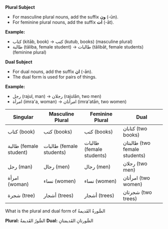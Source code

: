 
**Plural Subject**

* For masculine plural nouns, add the suffix **ون** (-ūn).
* For feminine plural nouns, add the suffix **ات** (-āt).

**Example:**

* كتاب (kitāb, book) → كتب (kutub, books) (masculine plural)
* طالبة (tāliba, female student) → طالبات (tālibāt, female students) (feminine plural)

**Dual Subject**

* For dual nouns, add the suffix **ان** (-ān).
* The dual form is used for pairs of things.

**Example:**

* رجل (rajul, man) → رجلان (rajulān, two men)
* امرأة (imra'a, woman) → امرأتان (imra'atān, two women)


| Singular               | Masculine Plural         | Feminine Plural          | Dual                          |
| ---------------------- | ------------------------ | ------------------------ | ----------------------------- |
| كتاب (book)            | كتب (books)              | كتب (books)              | كتابان (two books)            |
| طالبة (female student) | طالبات (female students) | طالبات (female students) | طالبتان (two female students) |
| رجل (man)              | رجال (men)               | رجال (men)               | رجلان (two men)               |
| امرأة (woman)          | نساء (women)             | نساء (women)             | امرأتان (two women)           |
| شجرة (tree)            | أشجار (trees)            | أشجار (trees)            | شجرتان (two trees)            |


What is the plural and dual form of الصُّورةُ القَديمةُ

**Plural:** الصُّورُ القَديمةُ
**Dual:** الصُّورتانِ القَديمتانِ